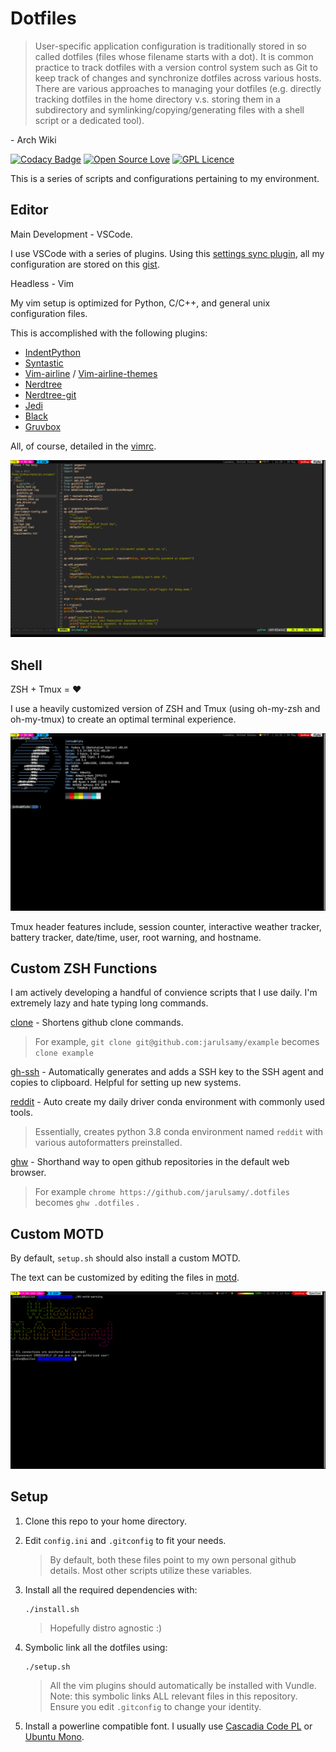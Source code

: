 # Dotfiles

> User-specific application configuration is traditionally stored in so called dotfiles (files whose filename starts with a dot). It is common practice to track dotfiles with a version control system such as Git to keep track of changes and synchronize dotfiles across various hosts. There are various approaches to managing your dotfiles (e.g. directly tracking dotfiles in the home directory v.s. storing them in a subdirectory and symlinking/copying/generating files with a shell script or a dedicated tool).

\- Arch Wiki

[![Codacy Badge](https://api.codacy.com/project/badge/Grade/f00ab44f952048b983da8904ef775232)](https://app.codacy.com/manual/jarulsamy/.dotfiles?utm_source=github.com&utm_medium=referral&utm_content=jarulsamy/.dotfiles&utm_campaign=Badge_Grade_Dashboard)
[![Open Source Love](https://badges.frapsoft.com/os/v2/open-source.png?v=103)](https://github.com/ellerbrock/open-source-badges/)
[![GPL Licence](https://badges.frapsoft.com/os/gpl/gpl.svg?v=103)](https://opensource.org/licenses/GPL-3.0/)

This is a series of scripts and configurations pertaining to my environment.

## Editor

Main Development - VSCode.

I use VSCode with a series of plugins. Using this [settings sync plugin](https://marketplace.visualstudio.com/items?itemName=Shan.code-settings-sync), all my configuration are stored on this [gist](https://gist.github.com/jarulsamy/6c3ff1d6f599d703cf0fba2b050fedec).

Headless - Vim

My vim setup is optimized for Python, C/C++, and general unix configuration files.

This is accomplished with the following plugins:

*   [IndentPython](https://github.com/vim-scripts/indentpython.vim)
*   [Syntastic](https://github.com/vim-syntastic/syntastic)
*   [Vim-airline](https://github.com/vim-airline/vim-airline) / [Vim-airline-themes](https://github.com/vim-airline/vim-airline-themes)
*   [Nerdtree](https://github.com/preservim/nerdtree)
*   [Nerdtree-git](https://github.com/Xuyuanp/nerdtree-git-plugin)
*   [Jedi](https://github.com/davidhalter/jedi-vim)
*   [Black](https://github.com/psf/black)
*   [Gruvbox](https://github.com/morhetz/gruvbox)

All, of course, detailed in the [vimrc](/.vimrc).

![vim](assets/vim.png)

## Shell

ZSH + Tmux = :heart:

I use a heavily customized version of ZSH and Tmux (using oh-my-zsh and oh-my-tmux) to create an optimal terminal experience.

![Terminal](/assets/neofetch.png)

Tmux header features include, session counter, interactive weather tracker, battery tracker, date/time, user, root warning, and hostname.

## Custom ZSH Functions

I am actively developing a handful of convience scripts that I use daily.
I'm extremely lazy and hate typing long commands.

[clone]("zfunc/clone") - Shortens github clone commands.

> For example, `git clone git@github.com:jarulsamy/example` becomes `clone example` 

[gh-ssh]("zfunc/gh-ssh") - Automatically generates and adds a SSH key to the SSH agent and copies to clipboard. Helpful for setting up new systems.

[reddit]("zfunc/reddit) - Auto create my daily driver conda environment with commonly used tools.

> Essentially, creates python 3.8 conda environment named `reddit` with various autoformatters preinstalled.

[ghw]("/zfunc/ghw") - Shorthand way to open github repositories in the default web browser.

> For example `chrome https://github.com/jarulsamy/.dotfiles` becomes `ghw .dotfiles` .

## Custom MOTD

By default, `setup.sh` should also install a custom MOTD.

The text can be customized by editing the files in [motd](/motd).

![MOTD](assets/motd.png)

## Setup

1.  Clone this repo to your home directory.

2.  Edit `config.ini` and `.gitconfig` to fit your needs.

    > By default, both these files point to my own personal github details.
    > Most other scripts utilize these variables.

3.  Install all the required dependencies with:

        ./install.sh

    > Hopefully distro agnostic :)

4.  Symbolic link all the dotfiles using:

        ./setup.sh

    > All the vim plugins should automatically be installed with Vundle.
    > Note: this symbolic links ALL relevant files in this repository. Ensure you edit `.gitconfig` to change your identity.

5.  Install a powerline compatible font. I usually use [Cascadia Code PL](https://github.com/microsoft/cascadia-code) or [Ubuntu Mono](https://design.ubuntu.com/font).
